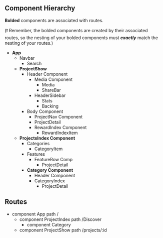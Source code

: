 ## Component Hierarchy

**Bolded** components are associated with routes.

(:exclamation: Remember, the bolded components are created by their
associated routes, so the nesting of your bolded components must
_**exactly**_ match the nesting of your routes.)

* **App**
  * Navbar
    * Search
  * **ProjectShow**
    * Header Component
      * Media Component
        * Media
        * ShareBar
      * HeaderSidebar
        * Stats
        * Backing
    * Body Component
      * ProjectNav Component
      * ProjectDetail
      * RewardIndex Component
        * RewardIndexItem
  * **ProjectsIndex Component**
    * Categories
      * CategoryItem
    * Features
      * FeatureRow Comp
        * ProjectDetail
    * **Category Component**
      * Header Component
      * CategoryIndex
        * ProjectDetail



## Routes

  * component App path /
    * component ProjectIndex path /Discover
      * component Category
    * component ProjectShow path /projects/:id
